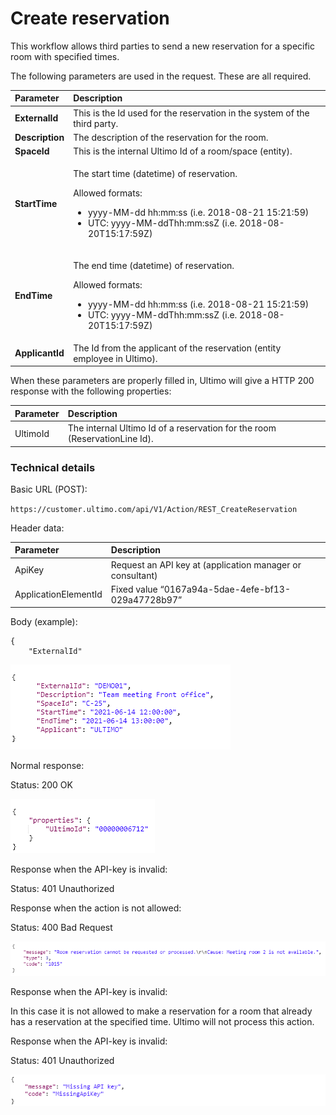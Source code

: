 # Create reservation

This workflow allows third parties to send a new reservation for a specific room with specified times.

The following parameters are used in the request. These are all required.

<table>
  <thead>
    <tr>
      <th style="text-align:left"><b>Parameter</b>
      </th>
      <th style="text-align:left"><b>Description</b>
      </th>
    </tr>
  </thead>
  <tbody>
    <tr>
      <td style="text-align:left"><b>ExternalId</b>
      </td>
      <td style="text-align:left">This is the Id used for the reservation in the system of the third party.</td>
    </tr>
    <tr>
      <td style="text-align:left"><b>Description</b>
      </td>
      <td style="text-align:left">The description of the reservation for the room.</td>
    </tr>
    <tr>
      <td style="text-align:left"><b>SpaceId</b>
      </td>
      <td style="text-align:left">This is the internal Ultimo Id of a room/space (entity).</td>
    </tr>
    <tr>
      <td style="text-align:left"><b>StartTime</b>
      </td>
      <td style="text-align:left">
        <p>The start time (datetime) of reservation.</p>
        <p>Allowed formats:</p>
        <ul>
          <li>yyyy-MM-dd hh:mm:ss (i.e. 2018-08-21 15:21:59)</li>
          <li>UTC: yyyy-MM-ddThh:mm:ssZ (i.e. 2018-08- 20T15:17:59Z)</li>
        </ul>
      </td>
    </tr>
    <tr>
      <td style="text-align:left"><b>EndTime</b>
      </td>
      <td style="text-align:left">
        <p>The end time (datetime) of reservation.</p>
        <p>Allowed formats:</p>
        <ul>
          <li>yyyy-MM-dd hh:mm:ss (i.e. 2018-08-21 15:21:59)</li>
          <li>UTC: yyyy-MM-ddThh:mm:ssZ (i.e. 2018-08- 20T15:17:59Z)</li>
        </ul>
      </td>
    </tr>
    <tr>
      <td style="text-align:left"><b>ApplicantId</b>
      </td>
      <td style="text-align:left">The Id from the applicant of the reservation (entity employee in Ultimo).</td>
    </tr>
  </tbody>
</table>

When these parameters are properly filled in, Ultimo will give a HTTP 200 response with the following properties:

| Parameter | Description |
| :--- | :--- |
| UltimoId | The internal Ultimo Id of a reservation for the room \(ReservationLine Id\). |

### Technical details 

Basic URL \(POST\):

`https://customer.ultimo.com/api/V1/Action/REST_CreateReservation`

Header data:

| Parameter | Description |
| :--- | :--- |
| ApiKey | Request an API key at \(application manager or consultant\) |
| ApplicationElementId | Fixed value “0167a94a-5dae-4efe-bf13-029a47728b97” |

Body \(example\):

```text
{
    "ExternalId"
```

![](../../../.gitbook/assets/3.png)

Normal response:

Status: 200 OK

![](../../../.gitbook/assets/4.png)

Response when the API-key is invalid:

Status: 401 Unauthorized

Response when the action is not allowed:

Status: 400 Bad Request

![](../../../.gitbook/assets/5.png)

Response when the API-key is invalid:

In this case it is not allowed to make a reservation for a room that already has a reservation at the specified time. Ultimo will not process this action.

Response when the API-key is invalid:

Status: 401 Unauthorized

![](../../../.gitbook/assets/6.png)



